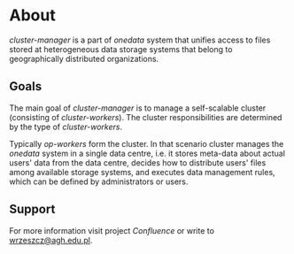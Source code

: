 About
=====

*cluster-manager* is a part of *onedata* system that unifies access to files stored at heterogeneous data storage systems that belong to geographically distributed organizations.


Goals
-----

The main goal of *cluster-manager* is to manage a self-scalable cluster (consisting of *cluster-workers*). The cluster responsibilities are determined by the type of *cluster-workers*.

Typically *op-workers* form the cluster. In that scenario cluster manages the *onedata* system in a single data centre, i.e. it stores meta-data about actual users' data from the data centre, decides how to distribute users' files among available storage systems, and executes data management rules, which can be defined by administrators or users.



Support
-------
For more information visit project *Confluence* or write to <wrzeszcz@agh.edu.pl>.

